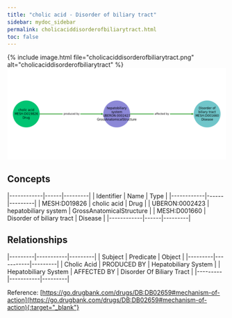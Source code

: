 ```yaml
---
title: "cholic acid - Disorder of biliary tract"
sidebar: mydoc_sidebar
permalink: cholicaciddisorderofbiliarytract.html
toc: false 
---
```


{% include image.html file="cholicaciddisorderofbiliarytract.png" alt="cholicaciddisorderofbiliarytract" %}![Path Visualization](/images/cholicaciddisorderofbiliarytract.png)

## Concepts

|------------|------|---------|
| Identifier | Name | Type    |
|------------|------|---------|
| MESH:D019826 | cholic acid | Drug |
| UBERON:0002423 | hepatobiliary system | GrossAnatomicalStructure |
| MESH:D001660 | Disorder of biliary tract | Disease |
|------------|------|---------|

## Relationships

|---------|-----------|---------|
| Subject | Predicate | Object  |
|---------|-----------|---------|
| Cholic Acid | PRODUCED BY | Hepatobiliary System |
| Hepatobiliary System | AFFECTED BY | Disorder Of Biliary Tract |
|---------|-----------|---------|

Reference: [https://go.drugbank.com/drugs/DB:DB02659#mechanism-of-action](https://go.drugbank.com/drugs/DB:DB02659#mechanism-of-action){:target="_blank"}